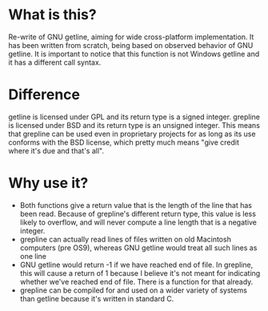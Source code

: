 What is this?
=============

Re-write of GNU getline, aiming for wide cross-platform implementation.
It has been written from scratch, being based on observed behavior of GNU getline.
It is important to notice that this function is not Windows getline and it has a different call syntax.

Difference
==========

getline is licensed under GPL and its return type is a signed integer.
grepline is licensed under BSD and its return type is an unsigned integer.
This means that grepline can be used even in proprietary projects for as long as its use conforms with the BSD license, which pretty much means "give credit where it's due and that's all".

Why use it?
===========

* Both functions give a return value that is the length of the line that has been read. Because of grepline's different return type, this value is less likely to overflow, and will never compute a line length that is a negative integer.
* grepline can actually read lines of files written on old Macintosh computers (pre OS9), whereas GNU getline would treat all such lines as one line
* GNU getline would return -1 if we have reached end of file. In grepline, this will cause a return of 1 because I believe it's not meant for indicating whether we've reached end of file. There is a function for that already.
* grepline can be compiled for and used on a wider variety of systems than getline because it's written in standard C.
